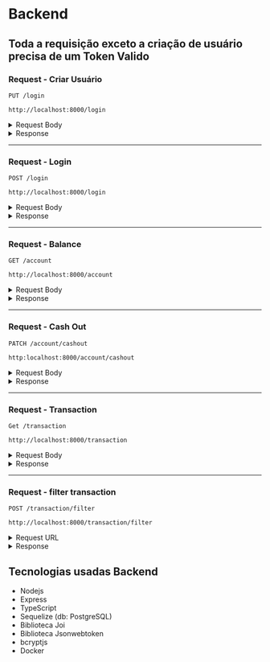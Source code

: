 
# Backend
## Toda a requisição exceto a criação de usuário precisa de um Token Valido
### Request - Criar Usuário

`PUT /login` 

`http://localhost:8000/login`


<details>
<summary> Request Body</summary>
- Esperado username maior que 3 letras
- Esperado password de 8 digitos contendo pelo menos 1 letra maiúscula e 1 numero

<pre>

```
 {
  "username": "maria",
  "password": "3213221A"
 }

```
    
</pre>
</details>

<details>
<summary> Response </summary>

<pre>

    Status: 201 OK
```    
 {
  "message": "success"
 } 
```
</pre>
</details>

---


### Request - Login

`POST /login` 

`http://localhost:8000/login`

<details>
<summary> Request Body</summary>
<pre>

Precisa ser enviado um token valido no headers

```
 {
  "username": "maria",
  "password": "3213221A"
 }

```
    
</pre>
</details>

<details>
<summary> Response </summary>

<pre>

    Status: 200 OK
```    
    {
      "token": "responde com um token valido por 24h"
    }
```
</pre>
</details>

---

### Request - Balance

`GET /account` 

`http://localhost:8000/account`

<details>
<summary> Request Body</summary>
<pre>

```
   Precisa ser enviado um token valido no Headers

```
    
</pre>
</details>

<details>
<summary> Response </summary>

<pre>

    Status: 200 OK
```    
  {
     "username": "maria",
     "account": {
        "balance": 78.44,
        "id": 2
     }
   }
```
</pre>
</details>

---

### Request - Cash Out

`PATCH /account/cashout`

`http:localhost:8000/account/cashout`

<details>
<summary> Request Body</summary>
<pre>

```
  {
    "favorecedor": "maria",
    "beneficiado": "marcos",
    "value": 3.56
  }

```
    
</pre>
</details>

<details>
<summary> Response </summary>

<pre>

    Status: 200 OK
```    
    {
      "message": "success"
    }
```
</pre>
</details>

---

### Request - Transaction

`Get /transaction`

`http://localhost:8000/transaction`

<details>
<summary> Request Body</summary>
<pre>

```

   Deverá enviar um token valido no headers

```
    
</pre>
</details>

<details>
<summary> Response </summary>

<pre>
    
    por padrão retorna o mais recente primeiro

    Status: 200 OK
```    
    [
      {
        "value": 3.56,
        "id": 10,
        "debitedAccountId": 2,
        "creditedAccountId": 1,
        "createdAt": "2022-11-18T18:34:23.910Z"
      },
      {
        "value": 3.56,
        "id": 9,
        "debitedAccountId": 2,
        "creditedAccountId": 1,
        "createdAt": "2022-11-18T18:34:04.887Z"
      }
    ...
    ]
```
</pre>
</details>

---

### Request - filter transaction

`POST /transaction/filter`

`http://localhost:8000/transaction/filter`

<details>
<summary> Request URL</summary>
<pre>

```
  date: "recent" | "old" | null
  filter: "cashout | "cashin | null
    
```

#### - caso filtro por data 

 ```
	**** RETORNA POR DATA MAIS RECENTE ***

    http://localhost:8000/transaction/filter/index.html?date=recent&filter=null
    
	*** RETORNA POR DATA MAIS ANTIGA ***

    http://localhost:8000/transaction/filter/index.html?date=old&filter=null

 ```
 
 ### caso filtro por data && filter(cashin, cashout)
 
 ```
	RETORNA POR DATA MAIS RECENTE e cashin(dinheiro recebido)
    http://localhost:8000/transaction/filter/index.html?date=recent&filter=cashin
 ```
 
 #### caso filtro só por filter(cashin,cashout) [por padrão retorna o mais recente]

 ```
    http://localhost:8000/transaction/filter/index.html?date=null&filter=cashin

```
    
</pre>
</details>

<details>
<summary> Response </summary>

<pre>

    Status: 200 OK
```    
    O retorno será o mesmo de /transaction. porem de acordo com o filtro escolhido
```
</pre>
</details>


## Tecnologias usadas Backend
- Nodejs 
- Express
- TypeScript
- Sequelize (db: PostgreSQL)
- Biblioteca Joi 
- Biblioteca Jsonwebtoken
- bcryptjs
- Docker

